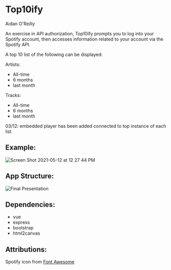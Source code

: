 # Top10ify

Aidan O'Reilly

An exercise in API authorization, Top10ify prompts you to log into your Spotify account, then accesses information related to your account via the Spotify API. 

A top 10 list of the following can be displayed:

Artists:
- All-time
- 6 months
- last month

Tracks:
- All-time
- 6 months
- last month

03/12: embedded player has been added connected to top instance of each list

## Example:

![Screen Shot 2021-05-12 at 12 27 44 PM](https://user-images.githubusercontent.com/77300405/118026177-c413fd80-b31d-11eb-98bf-bfa41f216a80.png)


## App Structure:

![Final Presentation](https://user-images.githubusercontent.com/77300405/118026247-d130ec80-b31d-11eb-9120-f24fcf73a2cd.png)


## Dependencies:

- vue
- express
- bootstrap
- html2canvas

## Attributions:

Spotify icon from [Font Awesome](https://fontawesome.com/license/free)
